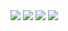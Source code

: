 <img src = "https://img.shields.io/github/followers/jadeidol1?style=social">
<img src = "https://img.shields.io/badge/JavaScript-F7DF1E?style=flat-square&logo=JavaScript&logoColor=white"/>
<img src = "https://img.shields.io/badge/React-61DAFB?style=flat-square&logo=React&logoColor=white"/>
<img src = "https://img.shields.io/badge/Visual Studio Code-007ACC?style=flat-square&logo=Visual Studio Code&logoColor=white"/>
<!--
**jadeidol1/jadeidol1** is a ✨ _special_ ✨ repository because its `README.md` (this file) appears on your GitHub profile.

Here are some ideas to get you started:

- 🔭 I’m currently working on ...
- 🌱 I’m currently learning ...
- 👯 I’m looking to collaborate on ...
- 🤔 I’m looking for help with ...
- 💬 Ask me about ...
- 📫 How to reach me: ...
- 😄 Pronouns: ...
- ⚡ Fun fact: ...
-->
